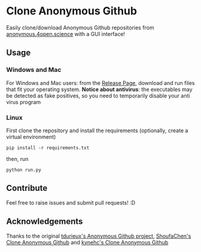 # Clone Anonymous Github

Easily clone/download Anonymous Github repositories from [anonymous.4open.science](anonymous.4open.science) with a GUI interface!

## Usage
###  Windows and Mac
For Windows and Mac users: from the [Release Page](https://github.com/fedebotu/clone-anonymous-github/releases/), download and run files that fit your operating system.
**Notice about antivirus**: the executables may be detected as fake positives, so you need to temporarily disable your anti virus program 

### Linux
First clone the repository and install the requirements (optionally, create a virtual environment)
```shell
pip install -r requirements.txt
```
then, run

```shell
python run.py
```

## Contribute
Feel free to raise issues and submit pull requests! :D

## Acknowledgements
Thanks to the original [tdurieux's Anonymous Github project](https://github.com/tdurieux/anonymous_github), [ShoufaChen's Clone Anonymous Github](https://github.com/ShoufaChen/clone-anonymous4open) and [kynehc's Clone Anonymous Github](https://github.com/kynehc/clone_anonymous_github)
